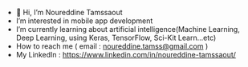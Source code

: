 - 👋 Hi, I’m Noureddine Tamssaout
-  I’m interested in mobile app development
-  I’m currently learning about artificial intelligence(Machine Learning, Deep Learning, using Keras, TensorFlow, Sci-Kit Learn...etc)
-  How to reach me ( email : noureddine.tamss@gmail.com )
-  My LinkedIn : https://www.linkedin.com/in/noureddine-tamssaout/
